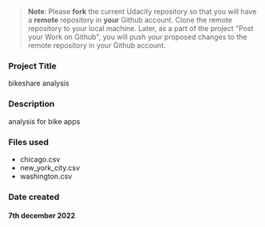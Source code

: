 >**Note**: Please **fork** the current Udacity repository so that you will have a **remote** repository in **your** Github account. Clone the remote repository to your local machine. Later, as a part of the project "Post your Work on Github", you will push your proposed changes to the remote repository in your Github account.

### Project Title
bikeshare analysis

### Description
analysis for bike apps

### Files used
* chicago.csv
* new_york_city.csv
* washington.csv


### Date created
#### 7th december 2022